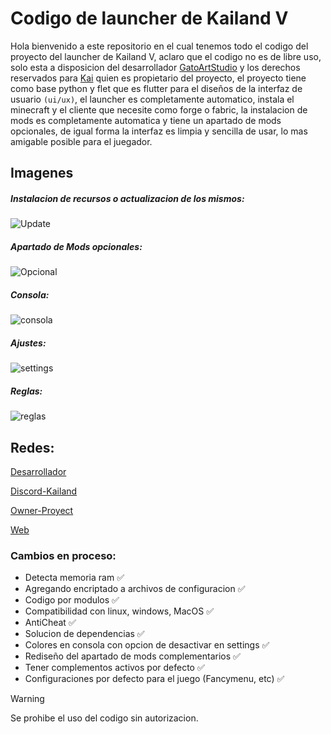 # Codigo de launcher de Kailand V

Hola bienvenido a este repositorio en el cual tenemos todo el codigo del proyecto del launcher de Kailand V, aclaro que el codigo no es de libre uso, solo esta a disposicion del desarrollador [GatoArtStudio](https://linktr.ee/gatoartstudio) y los derechos reservados para [Kai](https://www.instagram.com/soyellioth/) quien es propietario del proyecto, el proyecto tiene como base python y flet que es flutter para el diseños de la interfaz de usuario `(ui/ux)`, el launcher es completamente automatico, instala el minecraft y el cliente que necesite como forge o fabric, la instalacion de mods es completamente automatica y tiene un apartado de mods opcionales, de igual forma la interfaz es limpia y sencilla de usar, lo mas amigable posible para el juegador.

## Imagenes

##### Instalacion de recursos o actualizacion de los mismos:
![Update](https://raw.githubusercontent.com/GatoArtStudios/kailand/main/previews/update.png)

##### Apartado de Mods opcionales:
![Opcional](https://raw.githubusercontent.com/GatoArtStudios/kailand/main/previews/opcional.png)

##### Consola:
![consola](https://raw.githubusercontent.com/GatoArtStudios/kailand/main/previews/console.png)

##### Ajustes:
![settings](https://raw.githubusercontent.com/GatoArtStudios/kailand/main/previews/settings.png)

##### Reglas:
![reglas](https://raw.githubusercontent.com/GatoArtStudios/kailand/main/previews/reglas.png)

## Redes:

[Desarrollador](https://linktr.ee/gatoartstudio)
</br>

[Discord-Kailand](https://discord.gg/chwAE86T6W)
</br>

[Owner-Proyect](https://www.instagram.com/soyellioth/)
</br>

[Web](https://gatoartstudios.github.io/kailand/)

### Cambios en proceso:

- Detecta memoria ram :white_check_mark: 
- Agregando encriptado a archivos de configuracion :white_check_mark: 
- Codigo por modulos :white_check_mark: 
- Compatibilidad con linux, windows, MacOS :white_check_mark:
- AntiCheat :white_check_mark: 
- Solucion de dependencias :white_check_mark: 
- Colores en consola con opcion de desactivar en settings :white_check_mark:
- Rediseño del apartado de mods complementarios :white_check_mark:
- Tener complementos activos por defecto :white_check_mark:
- Configuraciones por defecto para el juego (Fancymenu, etc) :white_check_mark:

> [!WARNING]
> Se prohibe el uso del codigo sin autorizacion.
